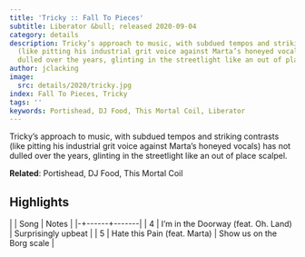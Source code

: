 ```yaml
---
title: 'Tricky :: Fall To Pieces'
subtitle: Liberator &bull; released 2020-09-04
category: details
description: Tricky’s approach to music, with subdued tempos and striking contrasts
  (like pitting his industrial grit voice against Marta’s honeyed vocals) has not
  dulled over the years, glinting in the streetlight like an out of place scalpel.
author: jclacking
image:
  src: details/2020/tricky.jpg
index: Fall To Pieces, Tricky
tags: ''
keywords: Portishead, DJ Food, This Mortal Coil, Liberator
---
```

Tricky’s approach to music, with subdued tempos and striking contrasts (like pitting his industrial grit voice against Marta’s honeyed vocals) has not dulled over the years, glinting in the streetlight like an out of place scalpel.<!--more-->

**Related**: Portishead, DJ Food, This Mortal Coil

## Highlights

| | Song | Notes |
|-+------+-------|
| 4 | I’m in the Doorway (feat. Oh. Land) | Surprisingly upbeat |
| 5 | Hate this Pain (feat. Marta) | Show us on the Borg scale |

